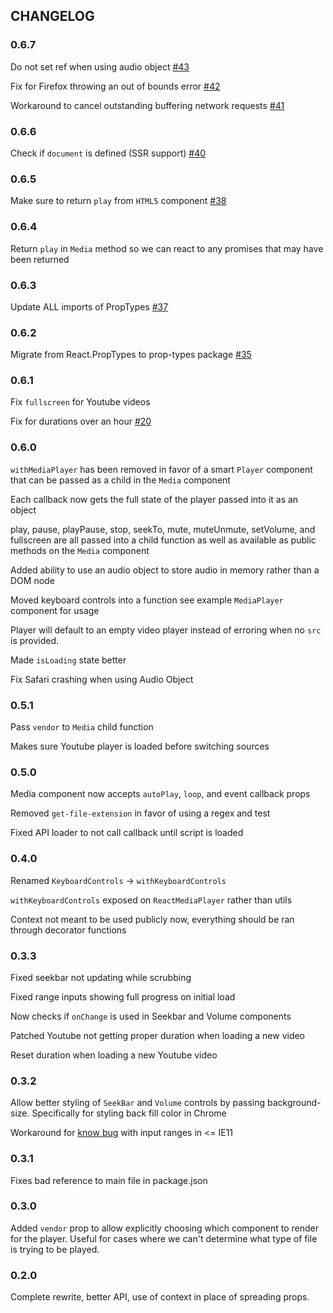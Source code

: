 ## CHANGELOG
### 0.6.7
Do not set ref when using audio object [#43](https://github.com/souporserious/react-media-player/pull/43)

Fix for Firefox throwing an out of bounds error [#42](https://github.com/souporserious/react-media-player/pull/42)

Workaround to cancel outstanding buffering network requests [#41](https://github.com/souporserious/react-media-player/pull/41)

### 0.6.6
Check if `document` is defined (SSR support) [#40](https://github.com/souporserious/react-media-player/pull/40)

### 0.6.5
Make sure to return `play` from `HTML5` component [#38](https://github.com/souporserious/react-media-player/pull/38)

### 0.6.4
Return `play` in `Media` method so we can react to any promises that may have been returned

### 0.6.3
Update ALL imports of PropTypes [#37](https://github.com/souporserious/react-media-player/pull/37)

### 0.6.2
Migrate from React.PropTypes to prop-types package [#35](https://github.com/souporserious/react-media-player/pull/35)

### 0.6.1
Fix `fullscreen` for Youtube videos

Fix for durations over an hour [#20](https://github.com/souporserious/react-media-player/pull/20)

### 0.6.0
`withMediaPlayer` has been removed in favor of a smart `Player` component that can be passed as a child in the `Media` component

Each callback now gets the full state of the player passed into it as an object

play, pause, playPause, stop, seekTo, mute, muteUnmute, setVolume, and fullscreen are all passed into a child function as well as available as public methods on the `Media` component

Added ability to use an audio object to store audio in memory rather than a DOM node

Moved keyboard controls into a function see example `MediaPlayer` component for usage

Player will default to an empty video player instead of erroring when no `src` is provided.

Made `isLoading` state better

Fix Safari crashing when using Audio Object

### 0.5.1
Pass `vendor` to `Media` child function

Makes sure Youtube player is loaded before switching sources

### 0.5.0
Media component now accepts `autoPlay`, `loop`, and event callback props

Removed `get-file-extension` in favor of using a regex and test

Fixed API loader to not call callback until script is loaded

### 0.4.0
Renamed `KeyboardControls` -> `withKeyboardControls`

`withKeyboardControls` exposed on `ReactMediaPlayer` rather than utils

Context not meant to be used publicly now, everything should be ran through decorator functions

### 0.3.3
Fixed seekbar not updating while scrubbing

Fixed range inputs showing full progress on initial load

Now checks if `onChange` is used in Seekbar and Volume components

Patched Youtube not getting proper duration when loading a new video

Reset duration when loading a new Youtube video

### 0.3.2
Allow better styling of `SeekBar` and `Volume` controls by passing background-size. Specifically for styling back fill color in Chrome

Workaround for [know bug](https://github.com/facebook/react/issues/554) with input ranges in <= IE11

### 0.3.1
Fixes bad reference to main file in package.json

### 0.3.0
Added `vendor` prop to allow explicitly choosing which component to render for the player. Useful for cases where we can't determine what type of file is trying to be played.

### 0.2.0
Complete rewrite, better API, use of context in place of spreading props.
